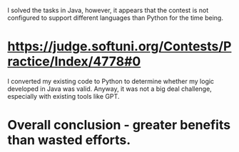  I solved the tasks in Java, however, it appears that the contest is not configured to support different languages than Python for the time being.

# https://judge.softuni.org/Contests/Practice/Index/4778#0 

I converted my existing code to Python to determine whether my logic developed in Java was valid.
Anyway, it was not a big deal challenge, especially with existing tools like GPT. 
# Overall conclusion - greater benefits than wasted efforts. 
